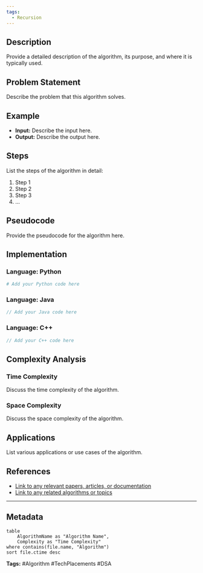```yaml
---
tags:
  - Recursion
---
```


## Description
Provide a detailed description of the algorithm, its purpose, and where it is typically used.

## Problem Statement
Describe the problem that this algorithm solves.

## Example
- **Input:** Describe the input here.
- **Output:** Describe the output here.

## Steps
List the steps of the algorithm in detail:
1. Step 1
2. Step 2
3. Step 3
4. ...

## Pseudocode
Provide the pseudocode for the algorithm here.

## Implementation
### Language: Python
```python
# Add your Python code here
```

### Language: Java
```java
// Add your Java code here
```

### Language: C++
```cpp
// Add your C++ code here
```

## Complexity Analysis
### Time Complexity
Discuss the time complexity of the algorithm.

### Space Complexity
Discuss the space complexity of the algorithm.

## Applications
List various applications or use cases of the algorithm.

## References
- [Link to any relevant papers, articles, or documentation](#)
- [Link to any related algorithms or topics](#)

---

## Metadata
```dataview
table
    AlgorithmName as "Algorithm Name",
    Complexity as "Time Complexity"
where contains(file.name, "Algorithm")
sort file.ctime desc
```

**Tags:** #Algorithm #TechPlacements #DSA
